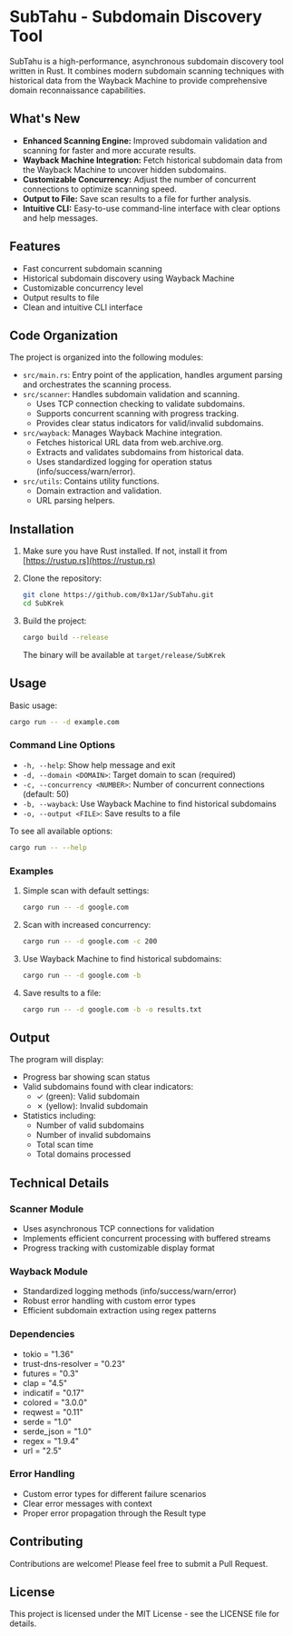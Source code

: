 # SubTahu - Subdomain Discovery Tool

SubTahu is a high-performance, asynchronous subdomain discovery tool written in Rust. It combines modern subdomain scanning techniques with historical data from the Wayback Machine to provide comprehensive domain reconnaissance capabilities.

## What's New

-   **Enhanced Scanning Engine:** Improved subdomain validation and scanning for faster and more accurate results.
-   **Wayback Machine Integration:** Fetch historical subdomain data from the Wayback Machine to uncover hidden subdomains.
-   **Customizable Concurrency:** Adjust the number of concurrent connections to optimize scanning speed.
-   **Output to File:** Save scan results to a file for further analysis.
-   **Intuitive CLI:** Easy-to-use command-line interface with clear options and help messages.

## Features

- Fast concurrent subdomain scanning
- Historical subdomain discovery using Wayback Machine
- Customizable concurrency level
- Output results to file
- Clean and intuitive CLI interface

## Code Organization

The project is organized into the following modules:

- `src/main.rs`: Entry point of the application, handles argument parsing and orchestrates the scanning process.
- `src/scanner`: Handles subdomain validation and scanning.
    - Uses TCP connection checking to validate subdomains.
    - Supports concurrent scanning with progress tracking.
    - Provides clear status indicators for valid/invalid subdomains.
- `src/wayback`: Manages Wayback Machine integration.
    - Fetches historical URL data from web.archive.org.
    - Extracts and validates subdomains from historical data.
    - Uses standardized logging for operation status (info/success/warn/error).
- `src/utils`: Contains utility functions.
    - Domain extraction and validation.
    - URL parsing helpers.

## Installation

1.  Make sure you have Rust installed. If not, install it from [https://rustup.rs](https://rustup.rs)

2.  Clone the repository:

    ```bash
    git clone https://github.com/0x1Jar/SubTahu.git
    cd SubKrek
    ```

3.  Build the project:

    ```bash
    cargo build --release
    ```

    The binary will be available at `target/release/SubKrek`

## Usage

Basic usage:

```bash
cargo run -- -d example.com
```

### Command Line Options

-   `-h, --help`: Show help message and exit
-   `-d, --domain <DOMAIN>`: Target domain to scan (required)
-   `-c, --concurrency <NUMBER>`: Number of concurrent connections (default: 50)
-   `-b, --wayback`: Use Wayback Machine to find historical subdomains
-   `-o, --output <FILE>`: Save results to a file

To see all available options:

```bash
cargo run -- --help
```

### Examples

1.  Simple scan with default settings:

    ```bash
    cargo run -- -d google.com
    ```

2.  Scan with increased concurrency:

    ```bash
    cargo run -- -d google.com -c 200
    ```

3.  Use Wayback Machine to find historical subdomains:

    ```bash
    cargo run -- -d google.com -b
    ```

4.  Save results to a file:

    ```bash
    cargo run -- -d google.com -b -o results.txt
    ```

## Output

The program will display:

-   Progress bar showing scan status
-   Valid subdomains found with clear indicators:
    -   ✓ (green): Valid subdomain
    -   ✗ (yellow): Invalid subdomain
-   Statistics including:
    -   Number of valid subdomains
    -   Number of invalid subdomains
    -   Total scan time
    -   Total domains processed

## Technical Details

### Scanner Module

-   Uses asynchronous TCP connections for validation
-   Implements efficient concurrent processing with buffered streams
-   Progress tracking with customizable display format

### Wayback Module

-   Standardized logging methods (info/success/warn/error)
-   Robust error handling with custom error types
-   Efficient subdomain extraction using regex patterns

### Dependencies

-   tokio = "1.36"
-   trust-dns-resolver = "0.23"
-   futures = "0.3"
-   clap = "4.5"
-   indicatif = "0.17"
-   colored = "3.0.0"
-   reqwest = "0.11"
-   serde = "1.0"
-   serde\_json = "1.0"
-   regex = "1.9.4"
-   url = "2.5"

### Error Handling

-   Custom error types for different failure scenarios
-   Clear error messages with context
-   Proper error propagation through the Result type

## Contributing

Contributions are welcome! Please feel free to submit a Pull Request.

## License

This project is licensed under the MIT License - see the LICENSE file for details.